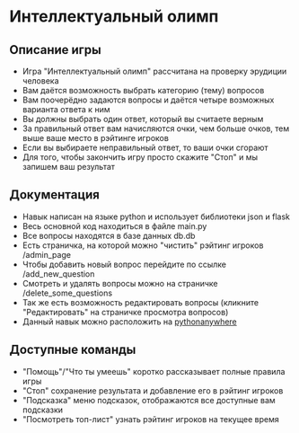 # Интеллектуальный олимп

## Описание игры
- Игра "Интеллектуальный олимп" рассчитана на проверку эрудиции человека
- Вам даётся возможность выбрать категорию (тему) вопросов
- Вам поочерёдно задаются вопросы и даётся четыре возможных варианта ответа к ним
- Вы должны выбрать один ответ, который вы считаете верным
- За правильный ответ вам начисляются очки, чем больше очков, тем выше ваше место в рэйтинге игроков
- Если вы выбираете неправильный ответ, то ваши очки сгорают
- Для того, чтобы закончить игру просто скажите "Стоп" и мы запишем ваш результат

## Документация
- Навык написан на языке python и использует библиотеки json и flask
- Весь основной код находиться в файле main.py
- Все вопросы находятся в базе данных db.db
- Есть страничка, на которой можно "чистить" рэйтинг игроков /admin_page
- Чтобы добавить новый вопрос перейдите по ссылке /add_new_question
- Смотреть и удалять вопросы можно на страничке /delete_some_questions
- Так же есть возможность редактировать вопросы (кликните "Редактировать" на страничке просмотра вопросов)
- Данный навык можно расположить на [pythonanywhere](https://www.pythonanywhere.com)

## Доступные команды
- "Помощь"/"Что ты умеешь" коротко рассказывает полные правила игры
- "Стоп" сохранение результата и добавление его в рэйтинг игроков
- "Подсказка" меню подсказок, отображаются все доступные вам подсказки
- "Посмотреть топ-лист" узнать рэйтинг игроков на текущее время
